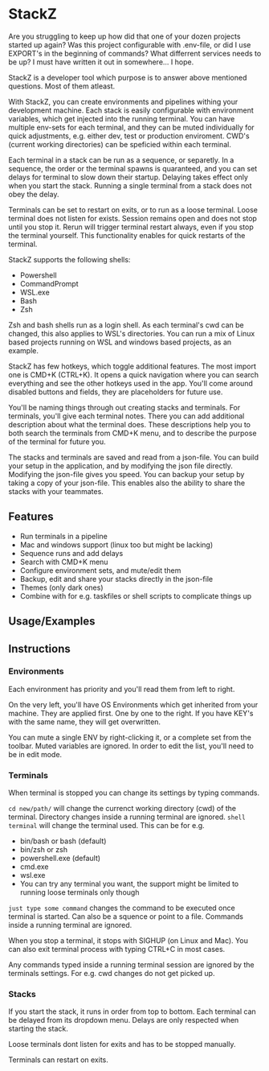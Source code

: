 
# StackZ

Are you struggling to keep up how did that one of your dozen projects started up again? Was this project configurable with .env-file, or did I use EXPORT's in the beginning of commands? What differrent services needs to be up?
I must have written it out in somewhere... I hope. 

StackZ is a developer tool which purpose is to answer above mentioned questions. Most of them atleast. 

With StackZ, you can create environments and pipelines withing your development machine. Each stack is easily configurable with environment variables, which get injected into the running terminal. You can have multiple env-sets for each terminal, and they can be muted individually for quick adjustments, e.g. either dev, test or production enviroment. CWD's (current working directories) can be speficied within each terminal.

Each terminal in a stack can be run as a sequence, or separetly. In a sequence, the order or the terminal spawns is quaranteed, and you can set delays for terminal to slow down their startup. Delaying takes effect only when you start the stack. Running a single terminal from a stack does not obey the delay. 

Terminals can be set to restart on exits, or to run as a loose terminal. Loose terminal does not listen for exists. Session remains open and does not stop until you stop it. Rerun will trigger terminal restart always, even if you stop the terminal yourself. This functionality enables for quick restarts of the terminal. 

StackZ supports the following shells:

- Powershell
- CommandPrompt
- WSL.exe
- Bash
- Zsh

Zsh and bash shells run as a login shell. As each terminal's cwd can be changed, this also applies to WSL's directories. You can run a mix of Linux based projects running on WSL and windows based projects, as an example. 

StackZ has few hotkeys, which toggle additional features. The most import one is CMD+K (CTRL+K). It opens a quick navigation where you can search everything and see the other hotkeys used in the app. You'll come around disabled buttons and fields, they are placeholders for future use. 

You'll be naming things through out creating stacks and terminals. For terminals, you'll give each terminal notes. There you can add additional description about what the terminal does. These descriptions help you to both search the terminals from CMD+K menu, and to describe the purpose of the terminal for future you. 

The stacks and terminals are saved and read from a json-file. You can build your setup in the application, and by modifying the json file directly. Modifying the json-file gives you speed. You can backup your setup by taking a copy of your json-file. This enables also the ability to share the stacks with your teammates. 



## Features

- Run terminals in a pipeline
- Mac and windows support (linux too but might be lacking)
- Sequence runs and add delays
- Search with CMD+K menu
- Configure environment sets, and mute/edit them
- Backup, edit and share your stacks directly in the json-file
- Themes (only dark ones)
- Combine with for e.g. taskfiles or shell scripts to complicate things up



## Usage/Examples

### 


## Instructions

### Environments

Each environment has priority and you'll read them from left to right. 

On the very left, you'll have OS Environments which get inherited from your machine. They are applied first. One by one to the right. If you have KEY's with the same name, they will get overwritten.

You can mute a single ENV by right-clicking it, or a complete set from the toolbar. Muted variables are ignored. In order to edit the list, you'll need to be in edit mode. 

### Terminals

When terminal is stopped you can change its settings by typing commands. 

`cd new/path/` will change the currenct working directory (cwd) of the terminal. Directory changes inside a running terminal are ignored. 
`shell terminal` will change the terminal used. This can be for e.g.

- bin/bash or bash (default)
- bin/zsh or zsh
- powershell.exe (default)
- cmd.exe
- wsl.exe
- You can try any terminal you want, the support might be limited to running loose terminals only though

`just type some command` changes the command to be executed once terminal is started. Can also be a squence or point to a file. Commands inside a running terminal are ignored.

When you stop a terminal, it stops with SIGHUP (on Linux and Mac).
You can also exit terminal process with typing CTRL+C in most cases. 

Any commands typed inside a running terminal session are ignored by the terminals settings. For e.g. cwd changes do not get picked up. 

### Stacks

If you start the stack, it runs in order from top to bottom. Each terminal can be delayed from its dropdown menu. Delays are only respected when starting the stack. 

Loose terminals dont listen for exits and has to be stopped manually.

Terminals can restart on exits.
